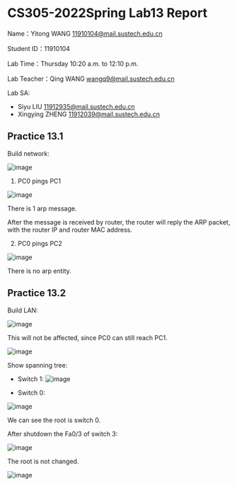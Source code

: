 # CS305-2022Spring Lab13 Report
Name：Yitong WANG 11910104@mail.sustech.edu.cn

Student ID：11910104

Lab Time：Thursday 10:20 a.m. to 12:10 p.m.

Lab Teacher：Qing WANG wangq9@mail.sustech.edu.cn

Lab SA:
- Siyu LIU 11912935@mail.sustech.edu.cn
- Xingying ZHENG 11912039@mail.sustech.edu.cn

## Practice 13.1 
Build network:

![image](https://user-images.githubusercontent.com/64548919/169682710-77fb2a30-536f-4b5c-91eb-824bba3cc24b.png)

1. PC0 pings PC1

![image](https://user-images.githubusercontent.com/64548919/169682919-3f8d8b6f-ca01-405b-b8be-1c22565a0ae8.png)

There is 1 arp message.

After the message is received by router, the router will reply the ARP packet, with the router IP and router MAC address.

2. PC0 pings PC2

![image](https://user-images.githubusercontent.com/64548919/169683120-ca814cc3-ef8a-4cb3-9675-bfbd92336e23.png)

There is no arp entity.

## Practice 13.2

Build LAN:

![image](https://user-images.githubusercontent.com/64548919/169683428-6177e59f-7eba-4ac9-8318-dfefb1982de6.png)

This will not be affected, since PC0 can still reach PC1.

![image](https://user-images.githubusercontent.com/64548919/169683463-826a59ba-df93-4d73-bfc6-153ed35bdb20.png)

Show spanning tree:

- Switch 1:
![image](https://user-images.githubusercontent.com/64548919/169683483-9f561edc-fbc0-4894-b080-f8a11de10389.png)

- Switch 0:

![image](https://user-images.githubusercontent.com/64548919/169683529-928382e9-cff1-44c3-a685-308ee787eccc.png)

We can see the root is switch 0.

After shutdown the Fa0/3 of switch 3:

![image](https://user-images.githubusercontent.com/64548919/169683566-e4b5a625-2843-4c7d-b34c-896d234e99fb.png)

The root is not changed.

![image](https://user-images.githubusercontent.com/64548919/169683577-141d1d54-8a0b-4745-a14c-e585cb48bff7.png)
